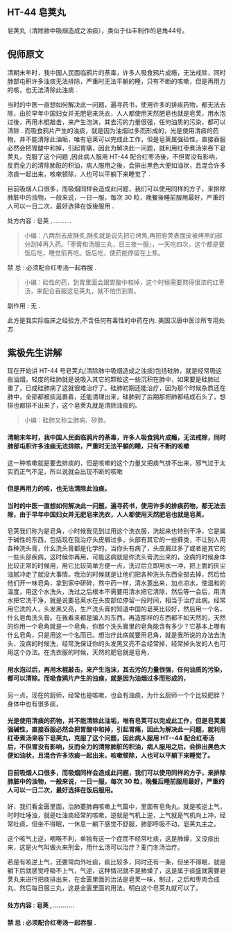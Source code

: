 ## HT-44 皂荚丸

皂荚丸（清除肺中吸烟造成之浊痰），类似于仙丰制作的皂角44号。

## 倪师原文

清朝末年时，我中国人民面临鸦片的荼毒，许多人吸食鸦片成瘾，无法戒除，同时肺部屯积许多浊痰无法排除，严重时无法平躺的睡，只有不断的咳嗽，但是再用力的咳，也无法清除此浊痰 .

当时的中医一直想如何解决此一问题，遍寻药书，使用许多的排痰药物，都无法去除，由於早年中国妇女并无肥皂来洗衣，人人都使用天然肥皂也就是皂荚，用水泡过後，再用木棍敲击，来产生泡沫，其去污的力量很强，任何油质的污染，都可以清除 . 而吸食鸦片产生的浊痰，就是因为油烟过多而形成的，光是使用清痰的药物，并不能清除此油垢，唯有皂荚可以完成此工作，但是皂荚属强硷性，直接吞服必然会把胃酸中和掉，引起胃痛，因此为解决此一问题，就利用红枣煮汤来吞下皂荚丸，克服了这个问题 ,因此病人服用 HT-44 配合红枣汤後，不但胃没有影响，反而全力的清除肺脏的积油，病人服用之後，会排出黑色大便如油状，且混合许多浓痰一起出来，咳嗽顿除，人也可以平躺下来睡觉了 .

目前吸烟人口很多，而吸烟同样会造成此问题，我们可以使用同样的方子，来排除肺脏中的浊物，一般来说，一日一服，每次 30 粒，晚餐後睡前服用最好，严重的人可以一日二次，最好选择在饭後服用 .

处方内容 : 皂荚 ,...........

> 小编：八两刮去皮酥炙,酥炙就是说先把它烤焦,再把皂荚表面皮被烤黑的部分刮掉再入药。「枣膏和汤服三丸，日三夜一服」，一天吃四次，这个都是要饭后吃，睡觉前再吃。饭后吃，使药能停留在上焦。

禁 忌 : 必须配合红枣汤一起吞服 .

> 小编：硷性的药，到胃里面会跟胃酸中和掉，这个时候需要熬得很浓的红枣汤，来配合吞服这皂荚丸，就不怕伤到胃。

副作用 : 无 . 

此方是我实际临床之经验方,不含任何有毒性的中药在内. 美国汉唐中医诊所专用处方.

## 紫极先生讲解

现在开始讲 HT-44 号皂荚丸(清除肺中吸烟造成之浊痰)包括硅肺，就是经常吸这些油烟，轻度的硅肺就是说吸入其它的颗粒这一些沉积在肺中，如果要是硅肺过 重了，已成硅肺病了这就很难治疗了。硅肺初期还能治疗，因为那个时候杂质还在肺中，全部都被痰涎裹着，还能清理出来，硅肺到了后期那把肺都结成石头了，想排也都排不出来了，这个皂荚丸就是清除浊痰的。

> 小编：硅肺又称尘肺病、矽肺。

#### 清朝末年时，我中国人民面临鸦片的荼毒，许多人吸食鸦片成瘾，无法戒除，同时肺部屯积许多浊痰无法排除，严重时无法平躺的睡，只有不断的咳嗽

这一种咳嗽就是要去排痰的，但是咳嗽的这个力量又把痰气排不出来，邪气过于太实而正气不足，所以说就会出现不断的咳嗽

#### 但是再用力的咳，也无法清除此浊痰。

#### 当时的中医一直想如何解决此一问题，遍寻药书，使用许多的排痰药物，都无法去除，由于早年中国妇女并无肥皂来洗衣，人人都使用天然肥皂也就是皂荚，

皂荚我们称为是皂角，小时候我见到过用这个洗衣服，洗起来也特别干净，它是属于碱性的东西，包括现在我治疗头皮屑过多，头部有其它的一些藓类，不让别人用各种洗头膏，什幺洗头膏都是化学的，当你头有病了，头皮屑过多了或者是其它的一些头部疾病，这时候你再用，可能这病就是你洗头膏洗出来的，没病的时候身体比较正常的时候用，用它比较简单方便一点，洗过后立即用水一冲，把上面的灰尘油腻冲走了就没大事情。我治的时候就是让他们把各种洗头东西全部去掉，然后给他们开一味皂角，拿到家中研碎，熬中药一样，清水蓖出来，加点凉水，使温和的温度，用这个水洗头，洗过之后根本不需要用清水把它清除，然后等一会后，用清水把它洗干净，就是说要皂荚水在头皮部位停留一段时间，相当于治疗此病。经常用它洗的人，头发黑又亮，生产洗头膏的知道中国的皂荚比较好，然后用一个名，什幺皂角洗头膏。在我看来都是骗人的东西，再造那样的东西都不如天然的，天然的你用一个皂角就是一个皂角，你那个洗头膏里的皂角能含有多少？它基本上哪有什幺皂角，只是用这一个名而已。想治疗此病就要用皂角，就是我所说的办法去洗头，没病的时候洗，经常洗保证你的头发黑又亮不会经常掉，经常掉头发的人也可用这个办法。在洗衣服的时候，天然的肥皂就是皂角，

#### 用水泡过后，再用木棍敲击，来产生泡沫，其去污的力量很强，任何油质的污染，都可以清除。而吸食鸦片产生的浊痰，就是因为油烟过多而形成的，

另一点，现在的厨师，经常也是咳嗽，也会有浊痰，为什幺厨师一个个比较肥胖？身体中也有很多痰，

#### 光是使用清痰的药物，并不能清除此油垢，唯有皂荚可以完成此工作，但是皂荚属强碱性，直接吞服必然会把胃酸中和掉，引起胃痛，因此为解决此一问题，就利用红枣煮汤来吞下皂荚丸，克服了这个问题，因此病人服用 HT--44 配合红枣汤后，不但胃没有影响，反而全力的清除肺脏的积油，病人服用之后，会排出黑色大便如油状，且混合许多浓痰一起出来，咳嗽顿除，人也可以平躺下来睡觉了。

#### 目前吸烟人口很多，而吸烟同样会造成此问题，我们可以使用同样的方子，来排除肺脏中的浊物，一般来说，一日一服，每次 30 粒，晚餐后睡前服用最好，严重的人可以一日二次，最好选择在饭后服用。

好，我们看金匮里面，治肺萎肺痈咳嗽上气篇中，里面有皂角丸。就是咳逆上气，时时吐唾浊，就是吐浊痰经常的咳嗽，逆就是气机上逆，上气就是气机向上冲，经常吐痰，但坐不得眠，一休息一躺下感觉不舒服，肺部呼吸不动，皂荚丸主之。

这个咳气上逆，咽喉不利，单独有这一个症而不经常吐痰，这是肺燥，又没痰出来，这是火气叫做火来刑金，用什幺汤可以治疗？麦门冬汤治疗。

若是有咳逆上气，还要常向外吐痰，痰比较多，同时还有一条，但坐不得眠，就是躺下后就感觉呼吸不上气，气逆，这种情况就不是肺燥了，这是属于痰盛就需要皂荚丸来进行把痰排出来，在金匮里面的治法是皂荚一味，制过，之后和枣肉合成丸，然后每日服三丸，这是金匮里面的用法。明白这个皂荚丸就可以了。

#### 处方内容 : 皂荚 ,...........

#### 禁 忌 : 必须配合红枣汤一起吞服 .